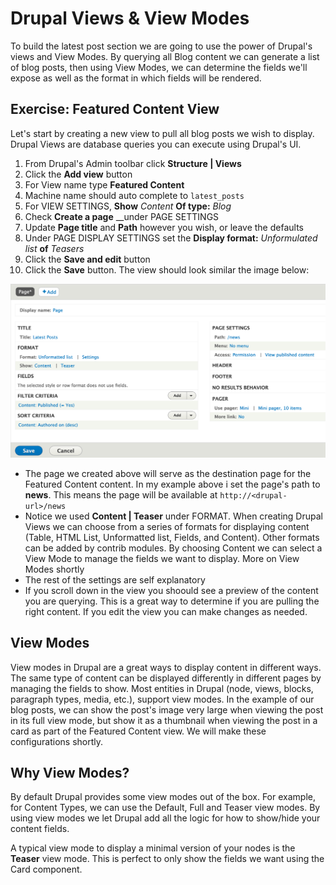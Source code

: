 # Drupal Views & View Modes

To build the latest post section we are going to use the power of Drupal's views and View Modes. By querying all Blog content we can generate a list of blog posts, then using View Modes, we can determine the fields we'll expose as well as the format in which fields will be rendered.

## Exercise: Featured Content View

Let's start by creating a new view to pull all blog posts we wish to display. Drupal Views are database queries you can execute using Drupal's UI.

1. From Drupal's Admin toolbar click **Structure \| Views**
2. Click the **Add view** button
3. For View name type **Featured Content**
4. Machine name should auto complete to `latest_posts`
5. For VIEW SETTINGS, **Show** _Content_ **Of type:** _Blog_
6. Check **Create a page** \_\_under PAGE SETTINGS
7. Update **Page title** and **Path** however you wish, or leave the defaults
8. Under PAGE DISPLAY SETTINGS set the **Display format:** _Unformulated list_ **of** _Teasers_
9. Click the **Save and edit** button
10. Click the **Save** button. The view should look similar the image below:

![Example of Featured Content view](../.gitbook/assets/view.png)

* The page we created above will serve as the destination page for the Featured Content content.  In my example above i set the page's path to **news**.  This means the page will be available at `http://<drupal-url>/news`
* Notice we used **Content \| Teaser** under FORMAT.  When creating Drupal Views we can choose from a series of formats for displaying content \(Table, HTML List, Unformatted list, Fields, and Content\).  Other formats can be added by contrib modules.  By choosing Content we can select a View Mode to manage the fields we want to display.  More on View Modes shortly
* The rest of the settings are self explanatory
* If you scroll down in the view you shoould see a preview of the content you are querying.  This is a great way to determine if you are pulling the right content.  If you edit the view you can make changes as needed.

## View Modes

View modes in Drupal are a great ways to display content in different ways. The same type of content can be displayed differently in different pages by managing the fields to show. Most entities in Drupal \(node, views, blocks, paragraph types, media, etc.\), support view modes. In the example of our blog posts, we can show the post's image very large when viewing the post in its full view mode, but show it as a thumbnail when viewing the post in a card as part of the Featured Content view. We will make these configurations shortly.

## Why View Modes?

By default Drupal provides some view modes out of the box. For example, for Content Types, we can use the Default, Full and Teaser view modes. By using view modes we let Drupal add all the logic for how to show/hide your content fields.

A typical view mode to display a minimal version of your nodes is the **Teaser** view mode. This is perfect to only show the fields we want using the Card component.


